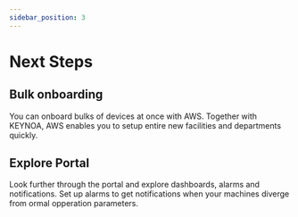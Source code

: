 ```yaml
---
sidebar_position: 3
---
```


# Next Steps

## Bulk onboarding
You can onboard bulks of devices at once with AWS.
Together with KEYNOA, AWS enables you to setup entire new facilities and departments quickly.


## Explore Portal
Look further through the portal and explore dashboards, alarms and notifications.
Set up alarms to get notifications when your machines diverge from ormal opperation parameters.
